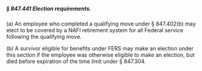##### § 847.441 Election requirements. #####

(a) An employee who completed a qualifying move under § 847.402(b) may elect to be covered by a NAFI retirement system for all Federal service following the qualifying move.

(b) A survivor eligible for benefits under FERS may make an election under this section if the employee was otherwise eligible to make an election, but died before expiration of the time limit under § 847.304.
